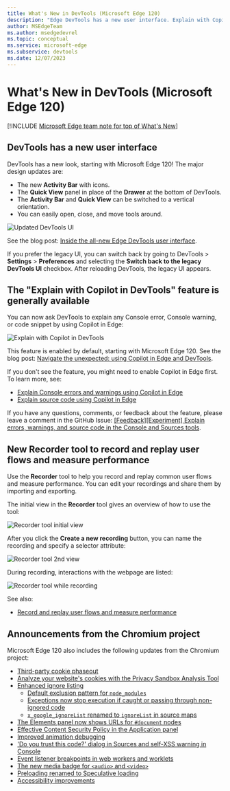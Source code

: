 ```yaml
---
title: What's New in DevTools (Microsoft Edge 120)
description: "Edge DevTools has a new user interface. Explain with Copilot in DevTools is generally available. New Recorder tool to record and replay common user flows and measure performance. And more."
author: MSEdgeTeam
ms.author: msedgedevrel
ms.topic: conceptual
ms.service: microsoft-edge
ms.subservice: devtools
ms.date: 12/07/2023
---
```

# What's New in DevTools (Microsoft Edge 120)

[!INCLUDE [Microsoft Edge team note for top of What's New](../../includes/edge-whats-new-note.md)]


<!-- ------------------------------ 
todo video
#### Video: What's new in DevTools 115-125

[![Thumbnail image for video "What's new in DevTools 115-125"](./devtools-120-images/devtools-whatsnew-115-125.png)]
-->


<!-- ====================================================================== -->
## DevTools has a new user interface

<!-- Subtitle: Introducing the all-new Edge DevTools user interface.  Check out our blog post to learn about the new Activity Bar, Quick View, and how to customize your developer tools in the redesigned DevTools UI. -->

DevTools has a new look, starting with Microsoft Edge 120!  The major design updates are:
* The new **Activity Bar** with icons.
* The **Quick View** panel in place of the **Drawer** at the bottom of DevTools.
* The **Activity Bar** and **Quick View** can be switched to a vertical orientation.
* You can easily open, close, and move tools around.

![Updated DevTools UI](./devtools-120-images/new-devtools-ui.png)

See the blog post: [Inside the all-new Edge DevTools user interface](https://blogs.windows.com/msedgedev/2023/12/20/inside-the-all-new-edge-devtools-ui/).

If you prefer the legacy UI, you can switch back by going to DevTools > **Settings** > **Preferences** and selecting the **Switch back to the legacy DevTools UI** checkbox.  After reloading DevTools, the legacy UI appears.


<!-- ====================================================================== -->
## The "Explain with Copilot in DevTools" feature is generally available

<!-- Subtitle: Debug source code by having Copilot explain lines of code.  You can ask Copilot to read lines of code for you and describe what the code is doing for an easier time debugging. -->

You can now ask DevTools to explain any Console error, Console warning, or code snippet by using Copilot in Edge:

![Explain with Copilot in DevTools](./devtools-120-images/copilot-error-explanation.png)

This feature is enabled by default, starting with Microsoft Edge 120.  See the blog post: [Navigate the unexpected: using Copilot in Edge and DevTools](https://blogs.windows.com/msedgedev/2023/12/14/navigate-the-unexpected-using-copilot-in-edge-and-devtools/).

If you don't see the feature, you might need to enable Copilot in Edge first.  To learn more, see:

* [Explain Console errors and warnings using Copilot in Edge](../../../console/copilot-explain-console.md)
* [Explain source code using Copilot in Edge](../../../javascript/copilot-explain-source-code.md)

If you have any questions, comments, or feedback about the feature, please leave a comment in the GitHub Issue: [\[Feedback\]\[Experiment\] Explain errors, warnings, and source code in the Console and Sources tools](https://github.com/MicrosoftEdge/DevTools/issues/203).


<!-- ====================================================================== -->
## New Recorder tool to record and replay user flows and measure performance

<!-- Subtitle: Debug and share common user journeys by recording them. You can generate a performance trace, and then analyze it by using the Performance tool. -->

Use the **Recorder** tool to help you record and replay common user flows and measure performance.  You can edit your recordings and share them by importing and exporting. 

The initial view in the **Recorder** tool gives an overview of how to use the tool:

![Recorder tool initial view](./devtools-120-images/recorder-tool-1.png)

After you click the **Create a new recording** button, you can name the recording and specify a selector attribute:

![Recorder tool 2nd view](./devtools-120-images/recorder-tool-2.png)

During recording, interactions with the webpage are listed:

![Recorder tool while recording](./devtools-120-images/recorder-tool-3.png)

See also:
* [Record and replay user flows and measure performance](../../../recorder/index.md)


<!-- ====================================================================== -->
## Announcements from the Chromium project

Microsoft Edge 120 also includes the following updates from the Chromium project:

* [Third-party cookie phaseout](https://developer.chrome.com/blog/new-in-devtools-120#3pc)
* [Analyze your website's cookies with the Privacy Sandbox Analysis Tool](https://developer.chrome.com/blog/new-in-devtools-120#ps-analysis-tool)
* [Enhanced ignore listing](https://developer.chrome.com/blog/new-in-devtools-120#ignore-listing)
   * [Default exclusion pattern for `node_modules`](https://developer.chrome.com/blog/new-in-devtools-120#default-regex)
   * [Exceptions now stop execution if caught or passing through non-ignored code](https://developer.chrome.com/blog/new-in-devtools-120#exceptions)
   * [`x_google_ignoreList` renamed to `ignoreList` in source maps](https://developer.chrome.com/blog/new-in-devtools-120#ignore-list-spec)
* [The Elements panel now shows URLs for `#document` nodes](https://developer.chrome.com/blog/new-in-devtools-120#document-urls)
* [Effective Content Security Policy in the Application panel](https://developer.chrome.com/blog/new-in-devtools-120#csp)
* [Improved animation debugging](https://developer.chrome.com/blog/new-in-devtools-120#animations)
* ['Do you trust this code?' dialog in Sources and self-XSS warning in Console](https://developer.chrome.com/blog/new-in-devtools-120#self-xss)
* [Event listener breakpoints in web workers and worklets](https://developer.chrome.com/blog/new-in-devtools-120#worker-breakpoints)
* [The new media badge for `<audio>` and `<video>`](https://developer.chrome.com/blog/new-in-devtools-120#media)
* [Preloading renamed to Speculative loading](https://developer.chrome.com/blog/new-in-devtools-120#speculative-loading)
* [Accessibility improvements](https://developer.chrome.com/blog/new-in-devtools-120#accessibility)


<!-- ====================================================================== -->
<!-- uncomment if content is copied from developer.chrome.com to this page -->

<!-- > [!NOTE]
> Portions of this page are modifications based on work created and [shared by Google](https://developers.google.com/terms/site-policies) and used according to terms described in the [Creative Commons Attribution 4.0 International License](https://creativecommons.org/licenses/by/4.0).
> The original page for announcements from the Chromium project is [What's New in DevTools (Chrome 120)](https://developer.chrome.com/blog/new-in-devtools-120) and is authored by [Sofia Emelianova](https://developers.google.com/web/resources/contributors) (Senior Technical Writer working on Chrome DevTools at Google). -->


<!-- ====================================================================== -->
<!-- uncomment if content is copied from developer.chrome.com to this page -->

<!-- [![Creative Commons License](../../../../media/cc-logo/88x31.png)](https://creativecommons.org/licenses/by/4.0)
This work is licensed under a [Creative Commons Attribution 4.0 International License](https://creativecommons.org/licenses/by/4.0). -->
